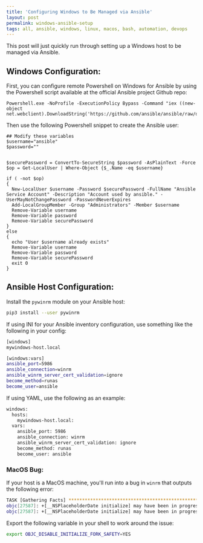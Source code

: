 ```yaml
---
title: 'Configuring Windows to Be Managed via Ansible'
layout: post
permalink: windows-ansible-setup
tags: all, ansible, windows, linux, macos, bash, automation, devops
---
```


This post will just quickly run through setting up a Windows host to be managed via Ansible.

## Windows Configuration:

First, you can configure remote Powershell on Windows for Ansible by using the Powershell script available at the official Ansible project Github repo:

```
Powershell.exe -NoProfile -ExecutionPolicy Bypass -Command "iex ((new-object net.webclient).DownloadString('https://github.com/ansible/ansible/raw/devel/examples/scripts/ConfigureRemotingForAnsible.ps1'))"
```

Then use the following Powershell snippet to create the Ansible user:

```
## Modify these variables 
$username="ansible"
$password=""


$securePassword = ConvertTo-SecureString $password -AsPlainText -Force
$op = Get-LocalUser | Where-Object {$_.Name -eq $username}

if ( -not $op)
{
  New-LocalUser $username -Password $securePassword -FullName "Ansible Service Account" -Description "Account used by ansible." -UserMayNotChangePassword -PasswordNeverExpires
  Add-LocalGroupMember -Group "Administrators" -Member $username
  Remove-Variable username
  Remove-Variable password
  Remove-Variable securePassword
}
else
{
  echo "User $username already exists"
  Remove-Variable username
  Remove-Variable password
  Remove-Variable securePassword
  exit 0
}
```


## Ansible Host Configuration:

Install the `pywinrm` module on your Ansible host:

```bash
pip3 install --user pywinrm
```

If using INI for your Ansible inventory configuration, use something like the following in your config:

```bash
[windows]
mywindows-host.local

[windows:vars]
ansible_port=5986
ansible_connection=winrm
ansible_winrm_server_cert_validation=ignore
become_method=runas
become_user=ansible
```

If using YAML, use the following as an example:

```bash
windows:
  hosts:
    mywindows-host.local:
  vars:
    ansible_port: 5986
    ansible_connection: winrm
    ansible_winrm_server_cert_validation: ignore
    become_method: runas
    become_user: ansible
```

### MacOS Bug:

If your host is a MacOS machine, you'll run into a bug in `winrm` that outputs the following error: 

```bash
TASK [Gathering Facts] *********************************************************************************************************************************************************************
objc[27587]: +[__NSPlaceholderDate initialize] may have been in progress in another thread when fork() was called.
objc[27587]: +[__NSPlaceholderDate initialize] may have been in progress in another thread when fork() was called. We cannot safely call it or ignore it in the fork() child process. Crashing instead. Set a breakpoint on objc_initializeAfterForkError to debug.
```

Export the following variable in your shell to work around the issue:

```bash
export OBJC_DISABLE_INITIALIZE_FORK_SAFETY=YES
```
